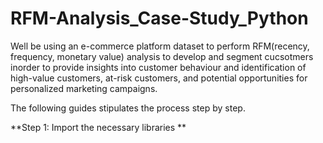 # RFM-Analysis_Case-Study_Python

Well be using an e-commerce platform dataset to perform RFM(recency, frequency, monetary value) analysis to develop and segment cucsotmers inorder to provide insights into customer behaviour and identification of high-value customers, at-risk customers, and potential opportunities for personalized marketing campaigns.

The following guides stipulates the process step by step.

**Step 1: Import the necessary libraries **